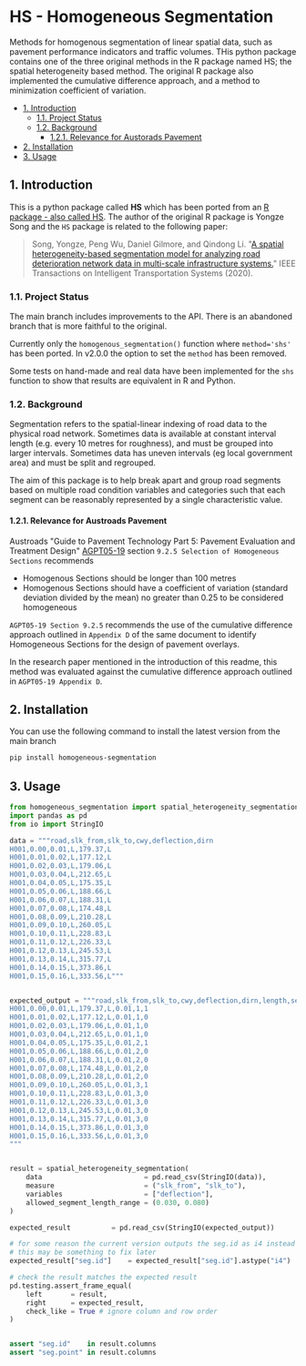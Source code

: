 # HS - Homogeneous Segmentation <!-- omit in toc -->

Methods for homogenous segmentation of linear spatial data, such as pavement
performance indicators and traffic volumes. THis python package contains one of
the three original methods in the R package named HS; the spatial heterogeneity
based method. The original R package also implemented the cumulative difference
approach, and a method to minimization coefficient of variation.

- [1. Introduction](#1-introduction)
  - [1.1. Project Status](#11-project-status)
  - [1.2. Background](#12-background)
    - [1.2.1. Relevance for Austorads Pavement](#121-relevance-for-austorads-pavement)
- [2. Installation](#2-installation)
- [3. Usage](#3-usage)

## 1. Introduction

This is a python package called **HS** which has been ported from an
[R package - also called HS](https://cran.r-project.org/web/packages/HS/index.html).
The author of the original R package is Yongze Song and the `HS` package is related to
the following paper:

> Song, Yongze, Peng Wu, Daniel Gilmore, and Qindong Li.
> "[A spatial heterogeneity-based segmentation model for analyzing road deterioration network data in multi-scale infrastructure systems.](https://ieeexplore.ieee.org/document/9123684)"
> IEEE Transactions on Intelligent Transportation Systems (2020).

### 1.1. Project Status

The main branch includes improvements to the API. There is an abandoned branch
that is more faithful to the original.

Currently only the `homogenous_segmentation()` function where `method='shs'` has
been ported. In v2.0.0 the option to set the `method` has been removed.

Some tests on hand-made and real data have been implemented for the `shs`
function to show that results are equivalent in R and Python.

### 1.2. Background

Segmentation refers to the spatial-linear indexing of road data to the physical
road network. Sometimes data is available at constant interval length (e.g.
every 10 metres for roughness), and must be grouped into larger intervals.
Sometimes data has uneven intervals (eg local government area) and must be split
and regrouped.

The aim of this package is to help break apart and group road segments based on
multiple road condition variables and categories such that each segment can be
reasonably represented by a single characteristic value.

#### 1.2.1. Relevance for Austroads Pavement

Austroads "Guide to Pavement Technology Part 5: Pavement Evaluation and
Treatment Design"
[AGPT05-19](https://austroads.com.au/publications/pavement/agpt05) section
`9.2.5 Selection of Homogeneous Sections` recommends

- Homogenous Sections should be longer than 100 metres
- Homogenous Sections should have a coefficient of variation (standard deviation
  divided by the mean) no greater than 0.25 to be considered homogeneous

`AGPT05-19 Section 9.2.5` recommends the use of the cumulative difference
approach outlined in `Appendix D` of the same document to identify Homogeneous
Sections for the design of pavement overlays.

In the research paper mentioned in the introduction of this readme, this method was evaluated against the cumulative difference approach outlined in `AGPT05-19 Appendix D`.

## 2. Installation

You can use the following command to install the latest version from the main
branch

```bash
pip install homogeneous-segmentation
```


## 3. Usage

```python
from homogeneous_segmentation import spatial_heterogeneity_segmentation
import pandas as pd
from io import StringIO

data = """road,slk_from,slk_to,cwy,deflection,dirn
H001,0.00,0.01,L,179.37,L
H001,0.01,0.02,L,177.12,L
H001,0.02,0.03,L,179.06,L
H001,0.03,0.04,L,212.65,L
H001,0.04,0.05,L,175.35,L
H001,0.05,0.06,L,188.66,L
H001,0.06,0.07,L,188.31,L
H001,0.07,0.08,L,174.48,L
H001,0.08,0.09,L,210.28,L
H001,0.09,0.10,L,260.05,L
H001,0.10,0.11,L,228.83,L
H001,0.11,0.12,L,226.33,L
H001,0.12,0.13,L,245.53,L
H001,0.13,0.14,L,315.77,L
H001,0.14,0.15,L,373.86,L
H001,0.15,0.16,L,333.56,L"""


expected_output = """road,slk_from,slk_to,cwy,deflection,dirn,length,seg.id,seg.point
H001,0.00,0.01,L,179.37,L,0.01,1,1
H001,0.01,0.02,L,177.12,L,0.01,1,0
H001,0.02,0.03,L,179.06,L,0.01,1,0
H001,0.03,0.04,L,212.65,L,0.01,1,0
H001,0.04,0.05,L,175.35,L,0.01,2,1
H001,0.05,0.06,L,188.66,L,0.01,2,0
H001,0.06,0.07,L,188.31,L,0.01,2,0
H001,0.07,0.08,L,174.48,L,0.01,2,0
H001,0.08,0.09,L,210.28,L,0.01,2,0
H001,0.09,0.10,L,260.05,L,0.01,3,1
H001,0.10,0.11,L,228.83,L,0.01,3,0
H001,0.11,0.12,L,226.33,L,0.01,3,0
H001,0.12,0.13,L,245.53,L,0.01,3,0
H001,0.13,0.14,L,315.77,L,0.01,3,0
H001,0.14,0.15,L,373.86,L,0.01,3,0
H001,0.15,0.16,L,333.56,L,0.01,3,0
"""


result = spatial_heterogeneity_segmentation(
    data                         = pd.read_csv(StringIO(data)),
    measure                      = ("slk_from", "slk_to"),
    variables                    = ["deflection"],
    allowed_segment_length_range = (0.030, 0.080)
)

expected_result          = pd.read_csv(StringIO(expected_output))

# for some reason the current version outputs the seg.id as i4 instead of i8
# this may be something to fix later
expected_result["seg.id"]    = expected_result["seg.id"].astype("i4")

# check the result matches the expected result
pd.testing.assert_frame_equal(
    left       = result,
    right      = expected_result,
    check_like = True # ignore column and row order
)


assert "seg.id"    in result.columns
assert "seg.point" in result.columns

```
